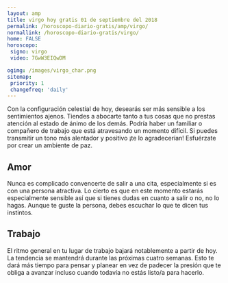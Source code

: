 ```yaml
---
layout: amp
title: virgo hoy gratis 01 de septiembre del 2018 
permalink: /horoscopo-diario-gratis/amp/virgo/
normallink: /horoscopo-diario-gratis/virgo/
home: FALSE
horoscopo:
 signo: virgo
 video: 7GwW3EIQwDM

ogimg: /images/virgo_char.png
sitemap:
 priority: 1
 changefreq: 'daily'
---
```



Con la configuración celestial de hoy, desearás ser más sensible a los sentimientos ajenos. Tiendes a abocarte tanto a tus cosas que no prestas atención al estado de ánimo de los demás. Podría haber un familiar o compañero de trabajo que está atravesando un momento difícil. Si puedes transmitir un tono más alentador y positivo ¡te lo agradecerían! Esfuérzate por crear un ambiente de paz.

## Amor

Nunca es complicado convencerte de salir a una cita, especialmente si es con una persona atractiva. Lo cierto es que en este momento estarás especialmente sensible así que si tienes dudas en cuanto a salir o no, no lo hagas. Aunque te guste la persona, debes escuchar lo que te dicen tus instintos.

## Trabajo

El ritmo general en tu lugar de trabajo bajará notablemente a partir de hoy. La tendencia se mantendrá durante las próximas cuatro semanas. Esto te dará más tiempo para pensar y planear en vez de padecer la presión que te obliga a avanzar incluso cuando todavía no estás listo/a para hacerlo.